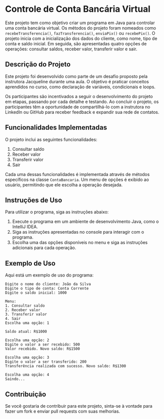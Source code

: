 # Controle de Conta Bancária Virtual

Este projeto tem como objetivo criar um programa em Java para controlar uma conta bancária virtual. Os métodos do projeto foram nomeados como `recebeTransferencia()`, `fazTransferencia()`, `enviaPix()` ou `recebePix()`. O projeto inicia com a inicialização dos dados do cliente, como nome, tipo de conta e saldo inicial. Em seguida, são apresentadas quatro opções de operações: consultar saldos, receber valor, transferir valor e sair.

## Descrição do Projeto

Este projeto foi desenvolvido como parte de um desafio proposto pela instrutora Jacqueline durante uma aula. O objetivo é praticar conceitos aprendidos no curso, como declaração de variáveis, condicionais e loops. 

Os participantes são incentivados a seguir o desenvolvimento do projeto em etapas, passando por cada detalhe e testando. Ao concluir o projeto, os participantes têm a oportunidade de compartilhá-lo com a instrutora no LinkedIn ou GitHub para receber feedback e expandir sua rede de contatos.

## Funcionalidades Implementadas

O projeto inclui as seguintes funcionalidades:

1. Consultar saldo
2. Receber valor
3. Transferir valor
4. Sair

Cada uma dessas funcionalidades é implementada através de métodos específicos na classe `ContaBancaria`. Um menu de opções é exibido ao usuário, permitindo que ele escolha a operação desejada.

## Instruções de Uso

Para utilizar o programa, siga as instruções abaixo:

1. Execute o programa em um ambiente de desenvolvimento Java, como o IntelliJ IDEA.
2. Siga as instruções apresentadas no console para interagir com o programa.
3. Escolha uma das opções disponíveis no menu e siga as instruções adicionais para cada operação.

## Exemplo de Uso

Aqui está um exemplo de uso do programa:

```
Digite o nome do cliente: João da Silva
Digite o tipo de conta: Conta Corrente
Digite o saldo inicial: 1000

Menu:
1. Consultar saldo
2. Receber valor
3. Transferir valor
4. Sair
Escolha uma opção: 1

Saldo atual: R$1000

Escolha uma opção: 2
Digite o valor a ser recebido: 500
Valor recebido. Novo saldo: R$1500

Escolha uma opção: 3
Digite o valor a ser transferido: 200
Transferência realizada com sucesso. Novo saldo: R$1300

Escolha uma opção: 4
Saindo...
```

## Contribuição

Se você gostaria de contribuir para este projeto, sinta-se à vontade para fazer um fork e enviar pull requests com suas melhorias.


